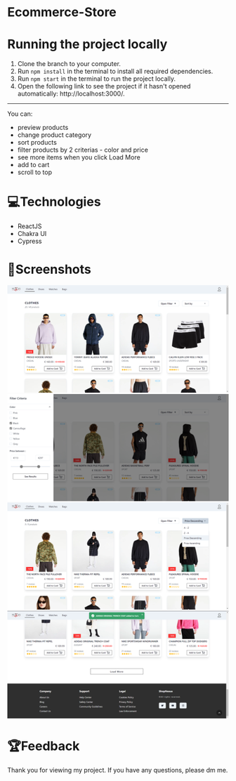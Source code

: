 # Ecommerce-Store
# Running the project locally

1. Clone the branch to your computer.
2. Run `npm install` in the terminal to install all required dependencies.
3. Run `npm start` in the terminal to run the project locally.
4. Open the following link to see the project if it hasn't opened automatically: http://localhost:3000/.
------------------------------------------------------------------------------------------------------------------------------------------

You can:
- preview products
- change product category
- sort products
- filter products by 2 criterias - color and price
- see more items when you click Load More
- add to cart
- scroll to top

# 💻Technologies

 - ReactJS
 - Chakra UI
 - Cypress

# 👀Screenshots

<img src='Screenshots/home.png'></img>
<img src='Screenshots/filteredList.png'></img>
<img src='Screenshots/sorted.png'></img>
<img src='Screenshots/cart.png'></img>

# 🏆Feedback 

Thank you for viewing my project. If you have any questions, please dm me.
